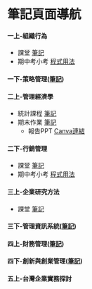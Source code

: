 # 筆記頁面導航
#### 一上-組織行為
- 課堂 [筆記](一上-組織行為/README.md)
- 期中考小考 [程式用法](一上-組織行為/組織行為小考題程式.md)
#### 一下-策略管理([筆記](一下-策略管理/README.md))
#### 二上-管理經濟學
- 統計課程 [筆記](二上-管理經濟學/統計課程筆記.md)
- 期末作業 [筆記](二上-管理經濟學/README.md)
  - 報告PPT [Canva連結](https://www.canva.com/design/DAGVqX5YbBA/ozLKQXI0JcsEe50-hywGKg/edit?utm_content=DAGVqX5YbBA&utm_campaign=designshare&utm_medium=link2&utm_source=sharebutton)
#### 二下-行銷管理
- 課堂 [筆記](二下-行銷管理/README.md)
- 期中考小考 [程式用法](二下-行銷管理/行銷小考題程式.md)
#### 三上-企業研究方法
- 課堂 [筆記](三上-企業研究方法/README.md)
#### 三下-管理資訊系統([筆記](三下-管理資訊系統/README.md))
#### 四上-財務管理([筆記](四上-財務管理/README.md))
#### 四下-創新與創業管理([筆記](四下-創新與創業管理/README.md))
#### 五上-台灣企業實務探討

